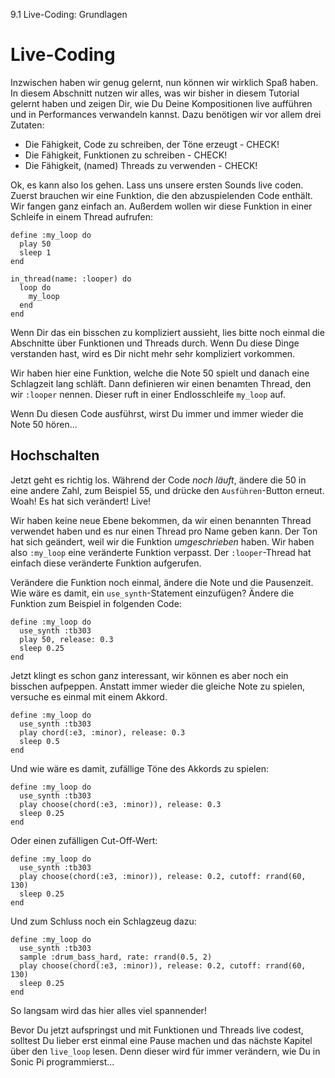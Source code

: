 9.1 Live-Coding: Grundlagen

# Live-Coding

Inzwischen haben wir genug gelernt, nun können wir wirklich Spaß
haben. In diesem Abschnitt nutzen wir alles, was wir bisher in diesem
Tutorial  gelernt haben und zeigen Dir, wie Du Deine Kompositionen
live aufführen  und in Performances verwandeln kannst. Dazu benötigen
wir vor allem drei Zutaten:

* Die Fähigkeit, Code zu schreiben, der Töne erzeugt - CHECK!
* Die Fähigkeit, Funktionen zu schreiben - CHECK!
* Die Fähigkeit, (named) Threads zu verwenden - CHECK!

Ok, es kann also los gehen. Lass uns unsere ersten Sounds live coden. 
Zuerst brauchen wir eine Funktion, die den abzuspielenden Code enthält. 
Wir fangen ganz einfach an. Außerdem wollen wir diese Funktion in einer 
Schleife in einem Thread aufrufen:

```
define :my_loop do
  play 50
  sleep 1
end

in_thread(name: :looper) do
  loop do
    my_loop
  end
end
```

Wenn Dir das ein bisschen zu kompliziert aussieht, lies bitte noch 
einmal die Abschnitte über Funktionen und Threads durch. Wenn Du diese 
Dinge verstanden hast, wird es Dir nicht mehr sehr kompliziert 
vorkommen.

Wir haben hier eine Funktion, welche die Note 50 spielt und danach eine 
Schlagzeit lang schläft. Dann definieren wir einen benamten Thread, den
wir `:looper` nennen. Dieser ruft in einer Endlosschleife `my_loop` auf.

Wenn Du diesen Code ausführst, wirst Du immer und immer wieder die Note 
50 hören...

## Hochschalten

Jetzt geht es richtig los. Während der Code *noch läuft*, ändere die 50 
in eine andere Zahl, zum Beispiel 55, und drücke den `Ausführen`-Button 
erneut. Woah! Es hat sich verändert! Live!

Wir haben keine neue Ebene bekommen, da wir einen benannten Thread 
verwendet haben und es nur einen Thread pro Name geben kann. Der Ton hat 
sich geändert, weil wir die Funktion *umgeschrieben* haben. Wir haben 
also `:my_loop` eine veränderte Funktion verpasst. Der `:looper`-Thread
hat einfach diese veränderte Funktion aufgerufen.

Verändere die Funktion noch einmal, ändere die Note und die Pausenzeit. 
Wie wäre es damit, ein `use_synth`-Statement einzufügen? Ändere die 
Funktion zum Beispiel in folgenden Code:

```
define :my_loop do
  use_synth :tb303
  play 50, release: 0.3
  sleep 0.25
end
```

Jetzt klingt es schon ganz interessant, wir können es aber noch ein 
bisschen aufpeppen. Anstatt immer wieder die gleiche Note zu spielen, 
versuche es einmal mit einem Akkord.

```
define :my_loop do
  use_synth :tb303
  play chord(:e3, :minor), release: 0.3
  sleep 0.5
end
```

Und wie wäre es damit, zufällige Töne des Akkords zu spielen:

```
define :my_loop do
  use_synth :tb303
  play choose(chord(:e3, :minor)), release: 0.3
  sleep 0.25
end
```

Oder einen zufälligen Cut-Off-Wert:

```
define :my_loop do
  use_synth :tb303
  play choose(chord(:e3, :minor)), release: 0.2, cutoff: rrand(60, 130)
  sleep 0.25
end
```

Und zum Schluss noch ein Schlagzeug dazu:

```
define :my_loop do
  use_synth :tb303
  sample :drum_bass_hard, rate: rrand(0.5, 2)
  play choose(chord(:e3, :minor)), release: 0.2, cutoff: rrand(60, 130)
  sleep 0.25
end
```

So langsam wird das hier alles viel spannender!

Bevor Du jetzt aufspringst und mit Funktionen und Threads live codest,
solltest Du lieber erst einmal eine Pause machen und das nächste 
Kapitel über den `live_loop` lesen. Denn dieser wird für immer
verändern, wie Du in Sonic Pi programmierst...
